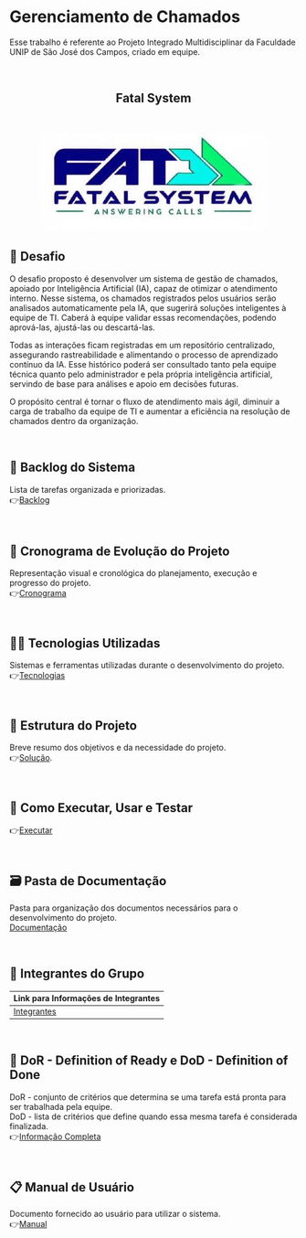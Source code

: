 # Gerenciamento de Chamados

Esse trabalho é referente ao Projeto Integrado Multidisciplinar da Faculdade UNIP de São José dos Campos, criado em equipe.
<br>
    
<br>

<h2 align="center"> Fatal System</h2>
<br>
<p align="center">
      <img src="Logotipo/FatalSystemSemMargem.jpg" alt="logo da Fatal System" width="400">
<br>

## 🧱 Desafio <a id="desafio"></a>
O desafio proposto é desenvolver um sistema de gestão de chamados, apoiado por Inteligência Artificial (IA), capaz de otimizar o atendimento interno.
Nesse sistema, os chamados registrados pelos usuários serão analisados automaticamente pela IA, que sugerirá soluções inteligentes à equipe de TI. Caberá à equipe validar essas recomendações, podendo aprová-las, ajustá-las ou descartá-las.

Todas as interações ficam registradas em um repositório centralizado, assegurando rastreabilidade e alimentando o processo de aprendizado contínuo da IA. Esse histórico poderá ser consultado tanto pela equipe técnica quanto pelo administrador e pela própria inteligência artificial, servindo de base para análises e apoio em decisões futuras.

O propósito central é tornar o fluxo de atendimento mais ágil, diminuir a carga de trabalho da equipe de TI e aumentar a eficiência na resolução de chamados dentro da organização.

<br>

## 📘 Backlog do Sistema
Lista de tarefas organizada e priorizadas.<br>
👉[Backlog](https://github.com/NataliaChiaramonte/FatalSystem/blob/main/Documenta%C3%A7%C3%A3o/BacklogDoSistema.md)
<br>
<br>
<br>


## 📅 Cronograma de Evolução do Projeto
Representação visual e cronológica do planejamento, execução e progresso do projeto. <br>
👉[Cronograma](https://github.com/NataliaChiaramonte/FatalSystem/blob/main/Documenta%C3%A7%C3%A3o/Cronograma%20de%20Evolu%C3%A7%C3%A3o%20do%20Projeto.md)

<br>

## 🧑‍💻 Tecnologias Utilizadas
Sistemas e ferramentas utilizadas durante o desenvolvimento do projeto. <br>
👉[Tecnologias](https://github.com/NataliaChiaramonte/FatalSystem/blob/main/Documenta%C3%A7%C3%A3o/TecnologiasUtilizadas.md)

<br>

## 🎯 Estrutura do Projeto
Breve resumo dos objetivos e da necessidade do projeto. <br>
👉[Solução](https://github.com/NataliaChiaramonte/FatalSystem/blob/main/Documenta%C3%A7%C3%A3o/EstruturaProjeto.md).

<br>

## 🧩 Como Executar, Usar e Testar
👉[Executar](https://github.com/NataliaChiaramonte/FatalSystem/blob/main/Documenta%C3%A7%C3%A3o/ManualdoUsuario.md)

<br>


## 🗃️ Pasta de Documentação
Pasta para organização dos documentos necessários para o desenvolvimento do projeto.<br>
[Documentação](https://github.com/NataliaChiaramonte/FatalSystem/tree/main/Documenta%C3%A7%C3%A3o)

<br>

## 👥 Integrantes do Grupo
| Link para Informações de Integrantes |
| -----------------------------        |
| [Integrantes](https://github.com/NataliaChiaramonte/FatalSystem/blob/main/Documenta%C3%A7%C3%A3o/IntegrantesGrupo.md)       |

<br>


## 🧩 DoR - Definition of Ready e DoD - Definition of Done
DoR - conjunto de critérios que determina se uma tarefa está pronta para ser trabalhada pela equipe.<br>
DoD - lista de critérios que define quando essa mesma tarefa é considerada finalizada.<br>
👉[Informação Completa](https://github.com/NataliaChiaramonte/FatalSystem/blob/main/Documenta%C3%A7%C3%A3o/DoReDod.md)

<br>

## 📋 Manual de Usuário
Documento fornecido ao usuário para utilizar o sistema.<br>
👉[Manual](https://github.com/NataliaChiaramonte/FatalSystem/blob/main/Documenta%C3%A7%C3%A3o/ManualdoUsuario.md)
<br>


  



